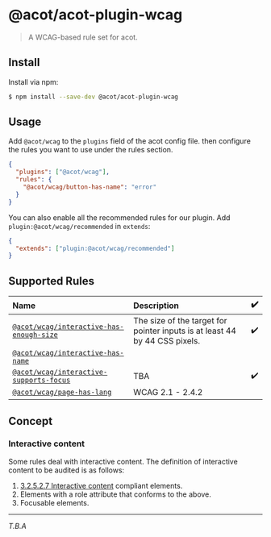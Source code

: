 # @acot/acot-plugin-wcag

> A WCAG-based rule set for acot.

## Install

Install via npm:

```bash
$ npm install --save-dev @acot/acot-plugin-wcag
```

## Usage

Add `@acot/wcag` to the `plugins` field of the acot config file. then configure the rules you want to use under the rules section.

```json
{
  "plugins": ["@acot/wcag"],
  "rules": {
    "@acot/wcag/button-has-name": "error"
  }
}
```

You can also enable all the recommended rules for our plugin. Add `plugin:@acot/wcag/recommended` in `extends`:

```json
{
  "extends": ["plugin:@acot/wcag/recommended"]
}
```

## Supported Rules

<!-- acot-rules:start -->
| Name                                                                                    | Description                                                                | :heavy_check_mark: |
| :-------------------------------------------------------------------------------------- | :------------------------------------------------------------------------- | :----------------- |
| [`@acot/wcag/interactive-has-enough-size`](./docs/rules/interactive-has-enough-size.md) | The size of the target for pointer inputs is at least 44 by 44 CSS pixels. | :heavy_check_mark: |
| [`@acot/wcag/interactive-has-name`](./docs/rules/interactive-has-name.md)               |                                                                            |                    |
| [`@acot/wcag/interactive-supports-focus`](./docs/rules/interactive-supports-focus.md)   | TBA                                                                        | :heavy_check_mark: |
| [`@acot/wcag/page-has-lang`](./docs/rules/page-has-lang.md)                             | WCAG 2.1 - 2.4.2                                                           |                    |
<!-- acot-rules:end -->

## Concept

### Interactive content

Some rules deal with interactive content. The definition of interactive content to be audited is as follows:

1. [3.2.5.2.7 Interactive content](https://html.spec.whatwg.org/multipage/dom.html#interactive-content) compliant elements.
1. Elements with a role attribute that conforms to the above.
1. Focusable elements.

---

_T.B.A_
